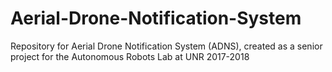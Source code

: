 # Aerial-Drone-Notification-System
Repository for Aerial Drone Notification System (ADNS), created as a senior project for the Autonomous Robots Lab at UNR 2017-2018
